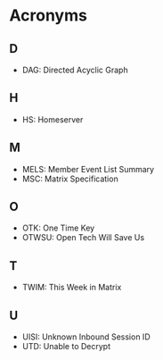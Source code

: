 # Acronyms

## D

- DAG: Directed Acyclic Graph

## H

- HS: Homeserver

## M 

- MELS: Member Event List Summary
- MSC: Matrix Specification

## O 

- OTK: One Time Key
- OTWSU: Open Tech Will Save Us

## T

- TWIM: This Week in Matrix

## U

- UISI: Unknown Inbound Session ID
- UTD: Unable to Decrypt
